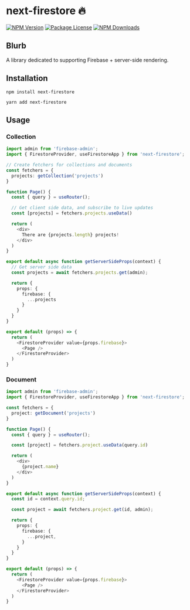 # next-firestore 🔥

<p>
<a href="https://www.npmjs.com/next-firestore"><img src="https://img.shields.io/npm/v/next-firestore.svg" alt="NPM Version" /></a>
<a href="https://www.npmjs.com/next-firestore"><img src="https://img.shields.io/npm/l/next-firestore.svg" alt="Package License" /></a>
<a href="https://www.npmjs.com/next-firestore"><img src="https://img.shields.io/npm/dm/next-firestore.svg" alt="NPM Downloads" /></a>
</p>

## Blurb

A library dedicated to supporting Firebase + server-side rendering.

## Installation

```shell
npm install next-firestore
```

```shell
yarn add next-firestore
```

## Usage

### Collection

```typescript jsx
import admin from 'firebase-admin';
import { FirestoreProvider, useFirestoreApp } from 'next-firestore';

// Create fetchers for collections and documents
const fetchers = {
  projects: getCollection('projects')
}

function Page() {
  const { query } = useRouter();

  // Get client side data, and subscribe to live updates
  const [projects] = fetchers.projects.useData()

  return (
    <div>
      There are {projects.length} projects!
    </div>
  )
}

export default async function getServerSideProps(context) {
  // Get server side data
  const projects = await fetchers.projects.get(admin);

  return {
    props: {
      firebase: {
        ...projects
      }
    }
  }
}

export default (props) => {
  return (
    <FirestoreProvider value={props.firebase}>
      <Page />
    </FirestoreProvider>
  )
}
```

### Document

```typescript jsx
import admin from 'firebase-admin';
import { FirestoreProvider, useFirestoreApp } from 'next-firestore';

const fetchers = {
  project: getDocument('projects')
}

function Page() {
  const { query } = useRouter();

  const [project] = fetchers.project.useData(query.id)

  return (
    <div>
      {project.name}
    </div>
  )
}

export default async function getServerSideProps(context) {
  const id = context.query.id;

  const project = await fetchers.project.get(id, admin);

  return {
    props: {
      firebase: {
        ...project,
      }
    }
  }
}

export default (props) => {
  return (
    <FirestoreProvider value={props.firebase}>
      <Page />
    </FirestoreProvider>
  )
}
```

